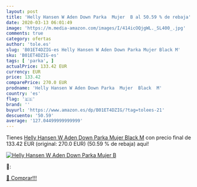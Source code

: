 ```yaml
---
layout: post
title: 'Helly Hansen W Aden Down Parka  Mujer  B al 50.59 % de rebaja'
date: 2020-03-13 06:01:49
image: 'https://m.media-amazon.com/images/I/414icOQjgWL._SL400_.jpg'
comments: true
category: ofertas
author: 'tole.es'
slug: 'B01ET4DZIG-es Helly Hansen W Aden Down Parka Mujer Black M'
sku: 'B01ET4DZIG-es'
tags: [ 'parka', ]
actualPrice: 133.42 EUR
currency: EUR
price: 133.42
comparePrice: 270.0 EUR
prodname: 'Helly Hansen W Aden Down Parka  Mujer  Black  M'
country: 'es'
flag: '🇪🇸'
brand: ''
buyurl: 'https://www.amazon.es/dp/B01ET4DZIG/?tag=tolees-21'
descuento: '50.59'
average: '127.04499999999999'
---
```


Tienes [Helly Hansen W Aden Down Parka  Mujer  Black  M](https://www.amazon.es/dp/B01ET4DZIG/?tag=tolees-21) con precio final de  133.42 EUR (original: 270.0 EUR) (50.59 %  de rebaja) aqui!

[![Helly Hansen W Aden Down Parka  Mujer  B](https://m.media-amazon.com/images/I/414icOQjgWL._SL400_.jpg)](https://www.amazon.es/dp/B01ET4DZIG/?tag=tolees-21)

🔎:


[🛒 Comprar!!!](https://www.amazon.es/dp/B01ET4DZIG/?tag=tolees-21)
